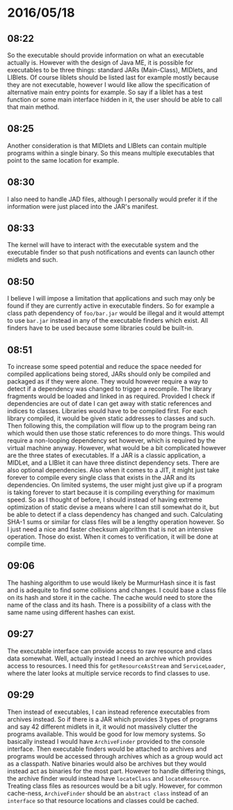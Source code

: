 # 2016/05/18

## 08:22

So the executable should provide information on what an executable actually
is. However with the design of Java ME, it is possible for executables to be
three things: standard JARs (Main-Class), MIDlets, and LIBlets. Of course
liblets should be listed last for example mostly because they are not
executable, however I would like allow the specification of alternative
main entry points for example. So say if a liblet has a test function or
some main interface hidden in it, the user should be able to call that
main method.

## 08:25

Another consideration is that MIDlets and LIBlets can contain multiple
programs within a single binary. So this means multiple executables that point
to the same location for example.

## 08:30

I also need to handle JAD files, although I personally would prefer it if the
information were just placed into the JAR's manifest. 

## 08:33

The kernel will have to interact with the executable system and the executable
finder so that push notifications and events can launch other midlets and
such.

## 08:50

I believe I will impose a limitation that applications and such may only
be found if they are currently active in executable finders. So for example
a class path dependency of `foo/bar.jar` would be illegal and it would attempt
to use `bar.jar` instead in any of the executable finders which exist. All
finders have to be used because some libraries could be built-in.

## 08:51

To increase some speed potential and reduce the space needed for compiled
applications being stored, JARs should only be compiled and packaged as if they
were alone. They would however require a way to detect if a dependency was
changed to trigger a recompile. The library fragments would be loaded and
linked in as required. Provided I check if dependencies are out of date I can
get away with static references and indices to classes. Libraries would have to
be compiled first. For each library compiled, it would be given static
addresses to classes and such. Then following this, the compilation will
flow up to the program being ran which would then use those static references
to do more things. This would require a non-looping dependency set however,
which is required by the virtual machine anyway. However, what would be a bit
complicated however are the three states of executables. If a JAR is a classic
application, a MIDLet, and a LIBlet it can have three distinct dependency sets.
There are also optional dependencies. Also when it comes to a JIT, it might
just take forever to compile every single class that exists in the JAR and its
dependencies. On limited systems, the user might just give up if a program is
taking forever to start because it is compiling everything for maximum speed.
So as I thought of before, I should instead of having extreme optimization of
static devise a means where I can still somewhat do it, but be able to detect
if a class dependency has changed and such. Calculating SHA-1 sums or similar
for class files will be a lengthy operation however. So I just need a nice and
faster checksum algorithm that is not an intensive operation. Those do exist.
When it comes to verification, it will be done at compile time.

## 09:06

The hashing algorithm to use would likely be MurmurHash since it is fast and
is adequite to find some collisions and changes. I could base a class file
on its hash and store it in the cache. The cache would need to store the name
of the class and its hash. There is a possibility of a class with the same name
using different hashes can exist.

## 09:27

The executable interface can provide access to raw resource and class data
somewhat. Well, actually instead I need an archive which provides access to
resources. I need this for `getResourceAsStream` and `ServiceLoader`, where
the later looks at multiple service records to find classes to use.

## 09:29

Then instead of executables, I can instead reference executables from
archives instead. So if there is a JAR which provides 3 types of programs and
say 42 different midlets in it, it would not massively clutter the programs
available. This would be good for low memory systems. So basically instead
I would have `ArchiveFinder` provided to the console interface. Then
executable finders would be attached to archives and programs would be accessed
through archives which as a group would act as a classpath. Native binaries
would also be archives but they would instead act as binaries for the most
part. However to handle differing things, the archive finder would instead have
`locateClass` and `locateResource`. Treating class files as resources would be
a bit ugly. However, for common cache-ness, `ArchiveFinder` should be an
`abstract class` instead of an `interface` so that resource locations and
classes could be cached.

